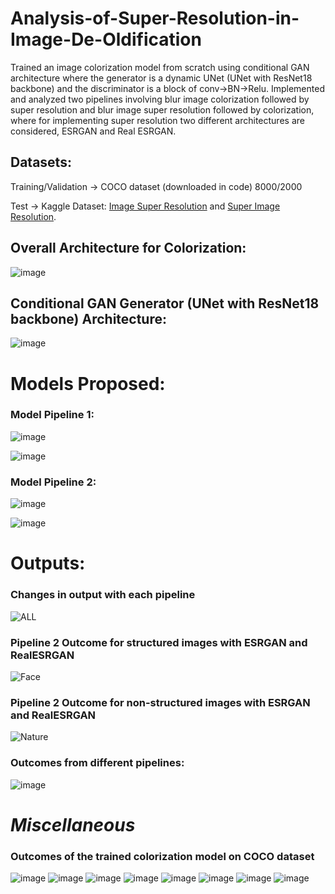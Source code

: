 # Analysis-of-Super-Resolution-in-Image-De-Oldification
Trained an image colorization model from scratch using conditional GAN architecture where the generator is a dynamic UNet (UNet with ResNet18 backbone) and the discriminator is a block of conv->BN->Relu. Implemented and analyzed two pipelines involving blur image colorization  followed by super resolution and blur image super resolution followed by colorization, where for implementing super resolution two different architectures are considered, ESRGAN and Real ESRGAN.

## Datasets:

Training/Validation -> COCO dataset (downloaded in code) 8000/2000

Test -> Kaggle Dataset: [Image Super Resolution](https://www.kaggle.com/datasets/adityachandrasekhar/image-super-resolution)
        and [Super Image Resolution](https://www.kaggle.com/datasets/akhileshdkapse/superimage-resolution).

## Overall Architecture for Colorization:
![image](https://user-images.githubusercontent.com/83297868/167446032-4893d3f5-c4f2-4475-9c2c-963b1c6b026d.png)

## Conditional GAN Generator (UNet with ResNet18 backbone) Architecture:
![image](https://user-images.githubusercontent.com/83297868/167445547-38e9d3a7-c417-4ae6-a024-cc0b7c72c9b1.png)

# Models Proposed:
### Model Pipeline 1:
![image](https://user-images.githubusercontent.com/83297868/167445812-25b81278-28e1-472b-beed-6575d86776b6.png)

![image](https://user-images.githubusercontent.com/83297868/167446170-b47b0135-25e3-48a7-909e-3e46a4abc320.png)

### Model Pipeline 2:
![image](https://user-images.githubusercontent.com/83297868/167445917-04a20c2f-60e7-41d3-bf56-f9778aa785ac.png)

![image](https://user-images.githubusercontent.com/83297868/167446230-43dfa364-a9e0-441f-9316-6e93866232f7.png)

# Outputs:

### Changes in output with each pipeline
![ALL](https://user-images.githubusercontent.com/83297868/167447882-0c8710b4-0df4-46fd-984a-2d27f06269f2.gif)

### Pipeline 2 Outcome for structured images with ESRGAN and RealESRGAN
![Face](https://user-images.githubusercontent.com/83297868/167447963-36015ab9-4666-424c-b360-20a5220ddf56.gif)

### Pipeline 2 Outcome for non-structured images with ESRGAN and RealESRGAN
![Nature](https://user-images.githubusercontent.com/83297868/167449476-ee6972fb-73b7-4fae-9b33-63ea305f4467.gif)

### Outcomes from different pipelines:
![image](https://user-images.githubusercontent.com/83297868/167447262-63143694-b0c8-4229-b86d-636d886ce42d.png)

# *Miscellaneous*
### Outcomes of the trained colorization model on COCO dataset
![image](https://user-images.githubusercontent.com/83297868/167439459-11ac5972-33df-4f8e-bd45-9fc9ab68603a.png)
![image](https://user-images.githubusercontent.com/83297868/167439481-21ff8bde-bb32-4083-93ed-047862184ee2.png)
![image](https://user-images.githubusercontent.com/83297868/167439504-32e11b46-8c0f-4530-ab90-d36da5b8d79f.png)
![image](https://user-images.githubusercontent.com/83297868/167439522-92654c34-462b-4d59-b11d-62d8a5dfee22.png)
![image](https://user-images.githubusercontent.com/83297868/167439548-0617fc73-1a71-4311-bf13-111a2069c7ed.png)
![image](https://user-images.githubusercontent.com/83297868/167439576-853e722f-8b5e-40ba-aefc-5faa56f8a0fb.png)
![image](https://user-images.githubusercontent.com/83297868/167439594-9d71c1bc-3ddf-495f-a4c4-e845ccef566f.png)
![image](https://user-images.githubusercontent.com/83297868/167439621-402049eb-ca28-44dd-bd3d-5e05b4a9e72f.png)


